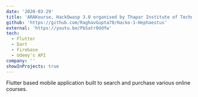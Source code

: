 ```yaml
---
date: '2020-03-29'
title: 'ARAKourse, HackOwasp 3.0 organised by Thapar Institute of Technology 2021'
github: 'https://github.com/RaghavGupta70/Hacko-1-Hephaestus'
external: 'https://youtu.be/PbSatr0ddfw'
tech:
  - Flutter
  - Dart
  - Firebase
  - Udemy's API
company: ''
showInProjects: true
---
```


Flutter based mobile application built to search and purchase various online courses.
